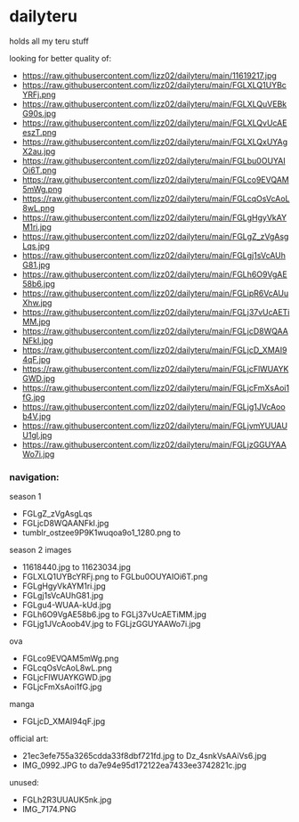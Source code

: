 # dailyteru
holds all my teru stuff

looking for better quality of:
- https://raw.githubusercontent.com/lizz02/dailyteru/main/11619217.jpg
- https://raw.githubusercontent.com/lizz02/dailyteru/main/FGLXLQ1UYBcYRFj.png
- https://raw.githubusercontent.com/lizz02/dailyteru/main/FGLXLQuVEBkG90s.jpg
- https://raw.githubusercontent.com/lizz02/dailyteru/main/FGLXLQvUcAEeszT.png
- https://raw.githubusercontent.com/lizz02/dailyteru/main/FGLXLQxUYAgX2au.jpg
- https://raw.githubusercontent.com/lizz02/dailyteru/main/FGLbu0OUYAIOi6T.png
- https://raw.githubusercontent.com/lizz02/dailyteru/main/FGLco9EVQAM5mWg.png
- https://raw.githubusercontent.com/lizz02/dailyteru/main/FGLcqOsVcAoL8wL.png
- https://raw.githubusercontent.com/lizz02/dailyteru/main/FGLgHgyVkAYM1ri.jpg
- https://raw.githubusercontent.com/lizz02/dailyteru/main/FGLgZ_zVgAsgLqs.jpg
- https://raw.githubusercontent.com/lizz02/dailyteru/main/FGLgj1sVcAUhG81.jpg
- https://raw.githubusercontent.com/lizz02/dailyteru/main/FGLh6O9VgAE58b6.jpg
- https://raw.githubusercontent.com/lizz02/dailyteru/main/FGLipR6VcAUuXhw.jpg
- https://raw.githubusercontent.com/lizz02/dailyteru/main/FGLj37vUcAETiMM.jpg
- https://raw.githubusercontent.com/lizz02/dailyteru/main/FGLjcD8WQAANFkI.jpg
- https://raw.githubusercontent.com/lizz02/dailyteru/main/FGLjcD_XMAI94qF.jpg
- https://raw.githubusercontent.com/lizz02/dailyteru/main/FGLjcFlWUAYKGWD.jpg
- https://raw.githubusercontent.com/lizz02/dailyteru/main/FGLjcFmXsAoi1fG.jpg
- https://raw.githubusercontent.com/lizz02/dailyteru/main/FGLjg1JVcAoob4V.jpg
- https://raw.githubusercontent.com/lizz02/dailyteru/main/FGLjvmYUUAUU1gl.jpg
- https://raw.githubusercontent.com/lizz02/dailyteru/main/FGLjzGGUYAAWo7i.jpg

### navigation:
season 1
  - FGLgZ_zVgAsgLqs
  - FGLjcD8WQAANFkI.jpg
  - tumblr_ostzee9P9K1wuqoa9o1_1280.png to

season 2 images
  - 11618440.jpg to 11623034.jpg
  - FGLXLQ1UYBcYRFj.png to FGLbu0OUYAIOi6T.png
  - FGLgHgyVkAYM1ri.jpg
  - FGLgj1sVcAUhG81.jpg 
  - FGLgu4-WUAA-kUd.jpg
  - FGLh6O9VgAE58b6.jpg to FGLj37vUcAETiMM.jpg
  - FGLjg1JVcAoob4V.jpg to FGLjzGGUYAAWo7i.jpg

ova
  - FGLco9EVQAM5mWg.png
  - FGLcqOsVcAoL8wL.png
  - FGLjcFlWUAYKGWD.jpg
  - FGLjcFmXsAoi1fG.jpg

manga
  - FGLjcD_XMAI94qF.jpg


official art:
  - 21ec3efe755a3265cdda33f8dbf721fd.jpg to Dz_4snkVsAAiVs6.jpg
  - IMG_0992.JPG to da7e94e95d172122ea7433ee3742821c.jpg

unused:
- FGLh2R3UUAUK5nk.jpg
- IMG_7174.PNG
